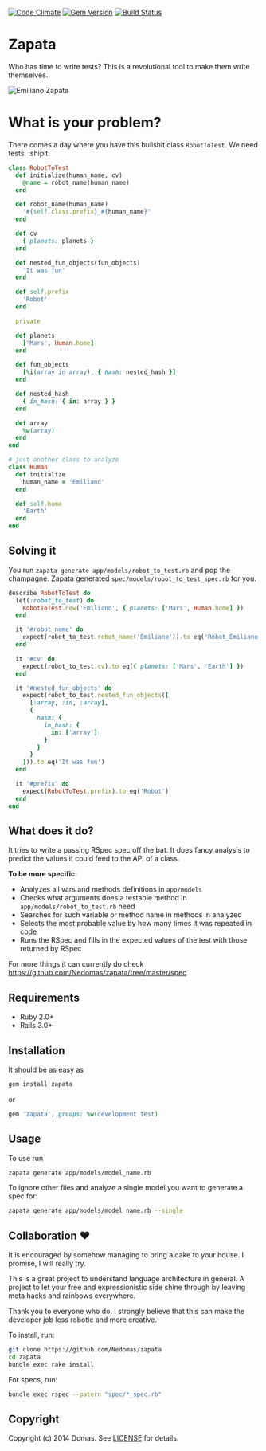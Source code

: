 [![Code Climate](https://codeclimate.com/github/Nedomas/zapata/badges/gpa.svg)](https://codeclimate.com/github/Nedomas/zapata)
[![Gem Version](https://badge.fury.io/rb/zapata.svg)](http://badge.fury.io/rb/zapata)
[![Build Status](https://travis-ci.org/Nedomas/zapata.svg?branch=master)](https://travis-ci.org/Nedomas/zapata)

# Zapata

Who has time to write tests? This is a revolutional tool to make them write
themselves.

![Emiliano Zapata](https://cloud.githubusercontent.com/assets/1877286/3753719/af3bfec2-1814-11e4-8790-242c2b26a8e9.jpg)

# What is your problem?

There comes a day where you have this bullshit class ``RobotToTest``. We need
tests. :shipit:

```ruby
class RobotToTest
  def initialize(human_name, cv)
    @name = robot_name(human_name)
  end

  def robot_name(human_name)
    "#{self.class.prefix}_#{human_name}"
  end

  def cv
    { planets: planets }
  end

  def nested_fun_objects(fun_objects)
    'It was fun'
  end

  def self.prefix
    'Robot'
  end

  private

  def planets
    ['Mars', Human.home]
  end

  def fun_objects
    [%i(array in array), { hash: nested_hash }]
  end

  def nested_hash
    { in_hash: { in: array } }
  end

  def array
    %w(array)
  end
end

# just another class to analyze
class Human
  def initialize
    human_name = 'Emiliano'
  end

  def self.home
    'Earth'
  end
end
```

## Solving it

You run ``zapata generate app/models/robot_to_test.rb`` and pop the champagne.
Zapata generated ``spec/models/robot_to_test_spec.rb`` for you.

```ruby
describe RobotToTest do
  let(:robot_to_test) do
    RobotToTest.new('Emiliano', { planets: ['Mars', Human.home] })
  end

  it '#robot_name' do
    expect(robot_to_test.robot_name('Emiliano')).to eq('Robot_Emiliano')
  end

  it '#cv' do
    expect(robot_to_test.cv).to eq({ planets: ['Mars', 'Earth'] })
  end

  it '#nested_fun_objects' do
    expect(robot_to_test.nested_fun_objects([
      [:array, :in, :array],
      {
        hash: {
          in_hash: {
            in: ['array']
          }
        }
      }
    ])).to eq('It was fun')
  end

  it '#prefix' do
    expect(RobotToTest.prefix).to eq('Robot')
  end
end
```

## What does it do?

It tries to write a passing RSpec spec off the bat. It does fancy analysis
to predict the values it could feed to the API of a class.

__To be more specific:__
- Analyzes all vars and methods definitions in ``app/models``
- Checks what arguments does a testable method in ``app/models/robot_to_test.rb`` need
- Searches for such variable or method name in methods in analyzed
- Selects the most probable value by how many times it was repeated in code
- Runs the RSpec and fills in the expected values of the test with those returned by RSpec

For more things it can currently do check
https://github.com/Nedomas/zapata/tree/master/spec

## Requirements

- Ruby 2.0+
- Rails 3.0+

## Installation

It should be as easy as
```sh
gem install zapata
```

or

```ruby
gem 'zapata', groups: %w(development test)
```

## Usage

To use run
```sh
zapata generate app/models/model_name.rb
```

To ignore other files and analyze a single model you want to generate a spec for:
```sh
zapata generate app/models/model_name.rb --single
```

## Collaboration :heart:

It is encouraged by somehow managing to bring a cake to your house. I promise,
I will really try.

This is a great project to understand language architecture in general. A
project to let your free and expressionistic side shine through by leaving meta
hacks and rainbows everywhere.

Thank you to everyone who do. I strongly believe that this can make the
developer job less robotic and more creative.

To install, run:
```sh
git clone https://github.com/Nedomas/zapata
cd zapata
bundle exec rake install
```

For specs, run:
```sh
bundle exec rspec --patern "spec/*_spec.rb"
```

## Copyright
Copyright (c) 2014 Domas.
See [LICENSE](LICENSE) for details.
